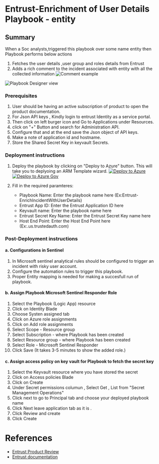 # Entrust-Enrichment of User Details Playbook - entity
 ## Summary
 When a Soc analysts,triggered this playbook over some name entity then Playbook performs below actions
 1. Fetches the user details ,user group and roles details from Entrust
 2. Adds a rich comment to the incident associated with entity with all the collected information
    ![Comment example](./images/Entrust-EnrichIncidentWithUserDetails_incident_comment.png)

![Playbook Designer view](./images/Entrust-EnrichIncidentWithUserDetails_light.png)<br>

### Prerequisites 
1. User should be having an active subscription of product to open the product documentation.
2. For Json API keys , Kindly login to entrust Identity as a service portal.
3. Then click on left burger icon and Go to Applications under Resources.
4. click on "+" Button and search for Administration API.
5. Configure that and at the end save the Json object of API keys.
6. Make a note of application id and hostname.
7. Store the Shared Secret Key in keyvault Secrets. 

### Deployment instructions 
1. Deploy the playbook by clicking on "Deploy to Azure" button. This will take you to deplyoing an ARM Template wizard.
[![Deploy to Azure](https://aka.ms/deploytoazurebutton)](https://portal.azure.com/#create/Microsoft.Template/uri/https%3A%2F%2Fraw.githubusercontent.com%2FAzure%2FAzure-Sentinel%2Fmaster%2FSolutions%2FEntrustIdentityAsaService%2FPlaybooks%2FEntrustPlaybooks%2FEntrust-EnrichIncidentWithUserDetails%2Fazuredeploy.json)
[![Deploy to Azure Gov](https://aka.ms/deploytoazuregovbutton)](https://portal.azure.us/#create/Microsoft.Template/uri/https%3A%2F%2Fraw.githubusercontent.com%2FAzure%2FAzure-Sentinel%2Fmaster%2FSolutions%2FEntrustIdentityAsaService%2FPlaybooks%2FEntrustPlaybooks%2FEntrust-EnrichIncidentWithUserDetails%2Fazuredeploy.json)

2. Fill in the required paramteres:
    * Playbook Name: Enter the playbook name here (Ex:Entrust-EnrichIncidentWithUserDetails)
	* Entrust App ID: Enter the Entrust Application ID here
	* Keyvault name: Enter the playbook name here
	* Entrust Secret Key Name: Enter the Entrust Secret Key name here
	* Host End Point: Enter the Host End Point here (Ex:<Oraganization>.us.trustedauth.com)
    
### Post-Deployment instructions 
#### a. Configurations in Sentinel
1. In Microsoft sentinel analytical rules should be configured to trigger an incident with risky user account.
2. Configure the automation rules to trigger this playbook.
3. Proper Entity mapping is needed for making a succesfull run of playbook.

#### b. Assign Playbook Microsoft Sentinel Responder Role
1. Select the Playbook (Logic App) resource
2. Click on Identity Blade
3. Choose Systen assigned tab
4. Click on Azure role assignments
5. Click on Add role assignments
6. Select Scope - Resource group
7. Select Subscription - where Playbook has been created
8. Select Resource group - where Playbook has been created
9. Select Role - Microsoft Sentinel Responder
10. Click Save (It takes 3-5 minutes to show the added role.)

#### c. Assign access policy on key vault for Playbook to fetch the secret key
1. Select the Keyvault resource where you have stored the secret
2. Click on Access policies Blade
3. Click on Create
4. Under Secret permissions columun , Select Get , List from "Secret Management Operations"
5. Click next to go to Principal tab and choose your deployed playbook name
6. Click Next leave application tab as it is .
7. Click Review and create
8. Click Create

#  References
 - [Entrust Product Review](https://www.entrust.com/-/media/documentation/datasheets/entrust-identity-as-a-service-ss.pdf)
 - [Entrust documentation](https://www.entrust.com/documentation)
